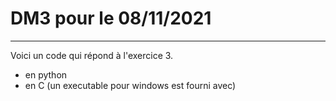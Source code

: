 # DM3 pour le 08/11/2021
------------------------
Voici un code qui répond à l'exercice 3.

* en python
* en C (un executable pour windows est fourni avec)

